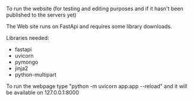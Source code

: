 To run the website (for testing and editing purposes and if it hasn't been published to the servers yet)

The Web site runs on FastApi and requires some library downloads. 

Libraries needed: 
- fastapi
- uvicorn
- pymongo
- jinja2
- python-multipart

To run the webpage type "python -m uvicorn app:app --reload" and it will be available on 127.0.0.1:8000